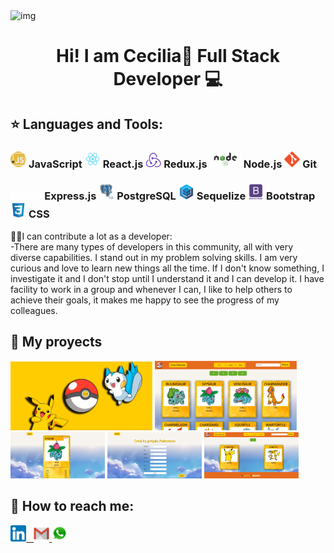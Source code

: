 <img src ='https://media.giphy.com/media/EWqZuU1dEvc3PfWGy6/giphy.gif' alt='img'>
<h1 align="center">Hi! I am Cecilia👋 Full Stack Developer 💻</h1>

## :star: Languages and Tools:

<h3><img width="5%" src = './iconos/js.png'> JavaScript 
<img width="5%" src = './iconos/react.png'> React.js 
<img width="5%" src = './iconos/redux.png'> Redux.js
<img width="10%" src = './iconos/node.png'> Node.js
<img width="5%" src = './iconos/git.png'> Git
</h3>
<h3>
<img width="10%" src = './iconos/express.png'> Express.js
<img width="5%" src = './iconos/postgresSql.png'> PostgreSQL
<img width="5%" src = './iconos/sequelize.png'> Sequelize
<img width="5%" src = './iconos/bootstrap.png'> Bootstrap
<img width="5%" src = './iconos/css.png'> CSS
</h3>

<p>🙋🏻I can contribute a lot as a developer:<br>
-There are many types of developers in this community, all with very diverse capabilities. I stand out in my problem solving skills. I am very curious and love to learn new things all the time. If I don't know something, I investigate it and I don't stop until I understand it and I can develop it. I have facility to work in a group and whenever I can, I like to help others to achieve their goals, it makes me happy to see the progress of my colleagues.</p>

## :pushpin: My proyects

<p>
<img width="45%" src = './img/Screenshot_1.jpg' alt='img1'>
<img width="45%" src = './img/Screenshot_2.jpg' alt='img2'>
<br>
<img width="30%" src = './img/Screenshot_3.jpg' alt='img3'>
<img width="30%" src = './img/Screenshot_4.jpg' alt='img4'>
<img width="30%" src = './img/Screenshot_5.jpg' alt='img5'>
</p>

## :paperclip: How to reach me:

<span >
<a href="https://www.linkedin.com/in/cecilia-morlacchi-dev/?locale=en_US/" ><img width="5%" src="./iconos/linkedin.png"> &nbsp;
<a href="mailto:ceciliamorlacchi@gmail.com" ><img width="5%" src="./iconos/Gmail-Logo.png">
<a href="https://wa.link/pdt5g1" ><img width="5%" src="./iconos/whatsapp.png">
</span>
